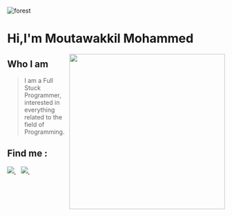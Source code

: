 ![forest](https://user-images.githubusercontent.com/70536218/172681441-55e778a2-4d87-49e0-836a-c0ead8986fed.jpg)
<h1 align="centre" >Hi,I'm Moutawakkil Mohammed</h1> 

<img align='right' src="https://github-readme-stats.vercel.app/api?username=mohammedmoutawakkil&show_icons=true&theme=dark&hide_border=true&hide_title=true" width="360">

<div align='left'>
  
## Who I am
>  I am a Full Stuck Programmer, interested in everything related to the field of Programming.
</div>

## Find me :

<p align='center'>
<p align='left'>
  <a href="https://www.linkedin.com/in/mohammed-moutawakkil-322ab81b3/" target="_blank">
    <img src="https://img.shields.io/badge/linkedin-%230077B5.svg?&style=for-the-badge&logo=linkedin&logoColor=white" />
  </a>&nbsp;&nbsp;
  <a href="https://mwk.vercel.app" target="_blank">
    <img src="https://img.shields.io/badge/me-portfolio-black?style=for-the-badge" />        
  </a>&nbsp;&nbsp;
</p>
